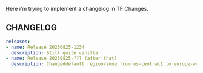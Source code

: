 Here i'm trying to implement a changelog in TF Changes.

## CHANGELOG

```yaml
releases:
- name: Release 20250825-1234
  description: Still quite vanilla
- name: Release 20250825-??? (after that)
  description: Changeddefault region/zone from us-central1 to europe-west3.
```
